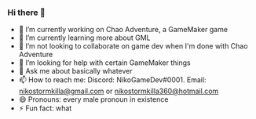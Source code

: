 ### Hi there 👋

- 🔭 I’m currently working on Chao Adventure, a GameMaker game
- 🌱 I’m currently learning more about GML
- 👯 I’m not looking to collaborate on game dev when I'm done with Chao Adventure
- 🤔 I’m looking for help with certain GameMaker things
- 💬 Ask me about basically whatever
- 📫 How to reach me: Discord: NikoGameDev#0001. Email: nikostormkilla@gmail.com or nikostormkilla360@hotmail.com
- 😄 Pronouns: every male pronoun in existence
- ⚡ Fun fact: what
